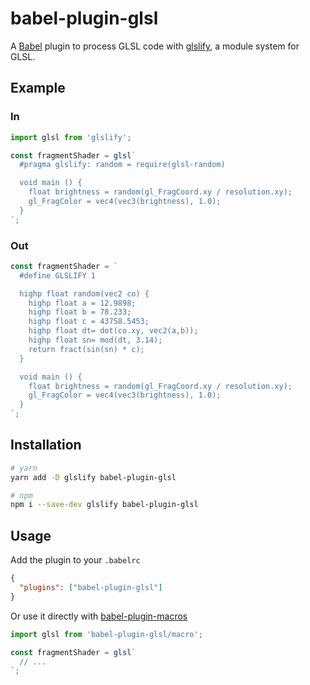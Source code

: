 # babel-plugin-glsl

A [Babel](https://babeljs.io/) plugin to process GLSL code with [glslify](https://github.com/glslify/glslify), a module system for GLSL.

## Example

### In

```js
import glsl from 'glslify';

const fragmentShader = glsl`
  #pragma glslify: random = require(glsl-random)

  void main () {
    float brightness = random(gl_FragCoord.xy / resolution.xy);
    gl_FragColor = vec4(vec3(brightness), 1.0);
  }
`;
```

### Out

```js
const fragmentShader = `
  #define GLSLIFY 1

  highp float random(vec2 co) {
    highp float a = 12.9898;
    highp float b = 78.233;
    highp float c = 43758.5453;
    highp float dt= dot(co.xy, vec2(a,b));
    highp float sn= mod(dt, 3.14);
    return fract(sin(sn) * c);
  }

  void main () {
    float brightness = random(gl_FragCoord.xy / resolution.xy);
    gl_FragColor = vec4(vec3(brightness), 1.0);
  }
`;
```

## Installation

```bash
# yarn
yarn add -D glslify babel-plugin-glsl

# npm
npm i --save-dev glslify babel-plugin-glsl
```

## Usage

Add the plugin to your `.babelrc`

```json
{
  "plugins": ["babel-plugin-glsl"]
}
```

Or use it directly with [babel-plugin-macros](https://github.com/kentcdodds/babel-plugin-macros/)

```js
import glsl from 'babel-plugin-glsl/macro';

const fragmentShader = glsl`
  // ...
`;
```
